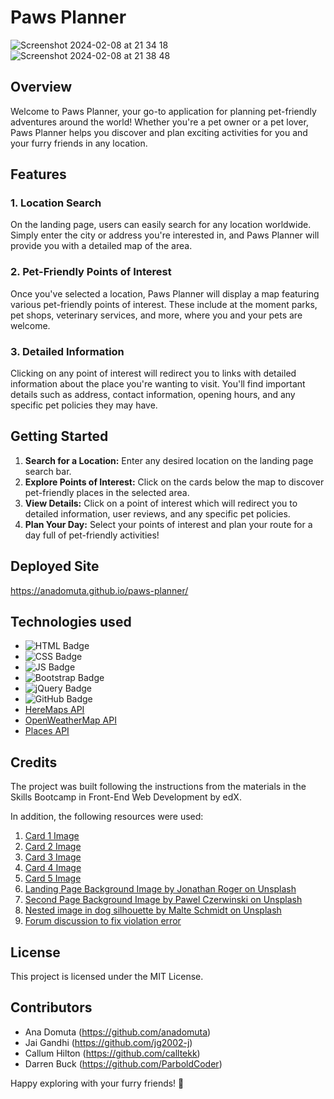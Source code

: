 # Paws Planner
![Screenshot 2024-02-08 at 21 34 18](https://github.com/anadomuta/paws-planner/assets/112567796/6f8d7c10-8bed-4b71-acce-374ecd4588b1)
![Screenshot 2024-02-08 at 21 38 48](https://github.com/anadomuta/paws-planner/assets/112567796/0ba205d1-9b83-4e18-9985-659a269c805b)


## Overview

Welcome to Paws Planner, your go-to application for planning pet-friendly adventures around the world! Whether you're a pet owner or a pet lover, Paws Planner helps you discover and plan exciting activities for you and your furry friends in any location.

## Features

### 1. Location Search

On the landing page, users can easily search for any location worldwide. Simply enter the city or address you're interested in, and Paws Planner will provide you with a detailed map of the area.

### 2. Pet-Friendly Points of Interest

Once you've selected a location, Paws Planner will display a map featuring various pet-friendly points of interest. These include at the moment parks, pet shops, veterinary services, and more, where you and your pets are welcome.

### 3. Detailed Information

Clicking on any point of interest will redirect you to links with detailed information about the place you're wanting to visit. You'll find important details such as address, contact information, opening hours, and any specific pet policies they may have.

## Getting Started

1. **Search for a Location:** Enter any desired location on the landing page search bar.
2. **Explore Points of Interest:** Click on the cards below the map to discover pet-friendly places in the selected area.
3. **View Details:** Click on a point of interest which will redirect you to detailed information, user reviews, and any specific pet policies.
4. **Plan Your Day:** Select your points of interest and plan your route for a day full of pet-friendly activities!

## Deployed Site

https://anadomuta.github.io/paws-planner/

## Technologies used

- ![HTML Badge](https://img.shields.io/badge/HTML-white?logo=html5&logoColor=%23E34F26")
- ![CSS Badge](https://img.shields.io/badge/CSS-white?logo=CSS3&logoColor=%231572B6)
- ![JS Badge](https://img.shields.io/badge/JavaScript-white?logo=javascript&logoColor=%23F7DF1E)
- ![Bootstrap Badge](https://img.shields.io/badge/Bootstrap-white?logo=bootstrap&logoColor=%237952B3)
- ![jQuery Badge](https://img.shields.io/badge/jQuery-white?logo=jquery&logoColor=%230769AD)
- ![GitHub Badge](https://img.shields.io/badge/GitHub-white?logo=github&logoColor=%23181717)
- [HereMaps API](https://developer.here.com/?cid=Developer_Map-Making-Google-YT-0-Dev-EMEA-UK&utm_source=Google&utm_medium=ppc&utm_campaign=Dev_PaidSearch_DevPortal_AlwaysOn&utm_term=here%20maps%20api&gad_source=1&gclid=CjwKCAiAlJKuBhAdEiwAnZb7lWyFfpCX_UZJJa47fTYA1ZKHUqbAHW_kanQytLeR1TlvGmDzzsfE0hoCozQQAvD_BwE&gclsrc=aw.ds)
- [OpenWeatherMap API](https://openweathermap.org/)
- [Places API](https://www.geoapify.com/places-api)

## Credits

The project was built following the instructions from the materials in the Skills Bootcamp in Front-End Web Development by edX.

In addition, the following resources were used:

1. [Card 1 Image](https://smartcdn.gprod.postmedia.digital/vancouversun/wp-content/uploads/2022/07/service-dog-training-20200722.jpg)
2. [Card 2 Image](<https://img-va.myshopline.com/image/store/1679367631642/Portable-Leisure-Outing-Pet-Bolster-Large-Dog-Car-Seat-Bed-(4).jpeg?w=1000&h=1000>)
3. [Card 3 Image](https://images.perthnow.com.au/publication/B88664503Z/G1Q1B5FFU.2-2.jpg?imwidth=668&impolicy=pn_v3)
4. [Card 4 Image](https://www.elliespetbarn.com/wp-content/uploads/2013/03/dog-ready-to-travel.jpg)
5. [Card 5 Image](https://www.pexels.com/photo/close-up-of-a-yorkie-in-a-car-9783718/)
6. [Landing Page Background Image by Jonathan Roger on Unsplash](https://unsplash.com/photos/building-beside-body-of-water-during-night-time-LY1eyQMFeyo)
7. [Second Page Background Image by Pawel Czerwinski on Unsplash](https://unsplash.com/photos/a-white-wall-with-a-white-circle-i0h7EEsOwNQ?utm_content=creditCopyText&utm_medium=referral&utm_source=unsplas)
8. [Nested image in dog silhouette by Malte Schmidt on Unsplash](https://unsplash.com/photos/low-light-photography-of-vehicle-crossing-road-between-high-rise-buildings-enGr5YbjQKQ)
9. [Forum discussion to fix violation error](https://stackoverflow.com/questions/39152877/consider-marking-event-handler-as-passive-to-make-the-page-more-responsive)

## License

This project is licensed under the MIT License.

## Contributors

- Ana Domuta (https://github.com/anadomuta)
- Jai Gandhi (https://github.com/jg2002-j)
- Callum Hilton (https://github.com/calltekk)
- Darren Buck (https://github.com/ParboldCoder)

Happy exploring with your furry friends! 🐾
